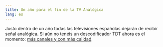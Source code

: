 ```yaml
---
title: Un año para el fin de la TV Analógica
lang: es
---
```


Justo dentro de un año todas las televisiones españolas dejarán de recibir señal analógica. Si aún no tenéis un descodificador TDT ahora es el momento: [más canales y con más calidad](http://www.televisiondigital.gob.es).
